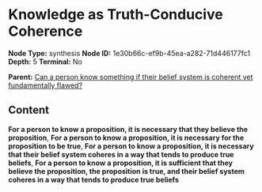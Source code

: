 # Knowledge as Truth-Conducive Coherence

**Node Type:** synthesis
**Node ID:** 1e30b66c-ef9b-45ea-a282-71d446177fc1
**Depth:** 5
**Terminal:** No

**Parent:** [Can a person know something if their belief system is coherent yet fundamentally flawed?](can-a-person-know-something-if-their-belief-system-is-coherent-yet-fundamentally-flawed-antithesis-d66b9830-3aa6-40ff-96b4-a04d84682595.md)

## Content

**For a person to know a proposition, it is necessary that they believe the proposition**, **For a person to know a proposition, it is necessary for the proposition to be true**, **For a person to know a proposition, it is necessary that their belief system coheres in a way that tends to produce true beliefs**, **For a person to know a proposition, it is sufficient that they believe the proposition, the proposition is true, and their belief system coheres in a way that tends to produce true beliefs**

